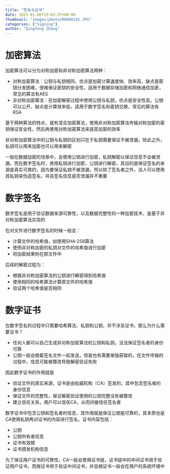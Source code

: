 ```yaml
---
title: "签名与证书"
date: 2025-01-06T23:03:37+08:00
thumbnail: "images/photo/R0006141.JPG"
categories: ["Signing"]
author: "Qingfeng Zhang"
---
```


# 加密算法

加密算法可以分为对称加密和非对称加密算法两种：
- 对称加密算法：公钥与私钥相同，优点是加密计算速度快、效率高，缺点是密钥分发困难，很难保证密钥的安全性，适用于数据存储加密和网络通信加密，常见的算法有AES
- 非对称加密算法：在加密解密过程中使用公钥与私钥，优点是安全性高，公钥可以公开，缺点是计算效率低，适用于数字签名和密钥交换，常见的算法有RSA

基于两种算法的特点，就有混合加密算法，使用非对称加密算法传输对称加密的密钥保证安全性，然后再使用对称加密算法来提高加密的效率

非对称加密算法中的公钥与私钥的区别只在于私钥需要保证不被泄漏，除此之外，私钥可以用来加密也可以用来解密

一般在数据加密的场景中，会使用公钥进行加密，私钥解密以保证信息不会被泄漏，而在数字签名时，使用私钥进行加密，公钥进行解密，其目的是保证签名的来源是真实可靠的，因为要保证私钥不被泄漏，所以除了签名者之外，没人可以使用其私钥来伪造签名，并且签名信息是否泄漏并不重要

# 数字签名

数字签名是用于验证数据来源可靠性，以及数据完整性的一种加密技术，是基于非对称加密算法实现的

在对文件进行数字签名的时候一般会：
- 计算文件的哈希值，如使用SHA-256算法
- 使用非对称加密的私钥对文件的哈希值进行加密
- 将加密结果附在原文件中

后续的解密过程为：
- 根据非对称加密算法的公钥进行解密得到哈希值
- 使用相同的哈希算法计算原文件的哈希值
- 验证两个哈希值是否相同

# 数字证书

在数字签名的过程中只需要哈希算法、私钥和公钥，并不涉及证书，那么为什么需要证书？

- 任何人都可以自己生成非对称加密算法的公钥和私钥，没法保证签名者的身份可靠
- 公钥一般会随着签名文件一起发送，但是也有需要单独获取的，在文件传输的过程中，信息可能被篡改导致解密验证失败

因此数字证书的作用就是

- 验证文件的真实来源，证书是由权威机构（CA）签发的，其中包含签名者的身份信息
- 保证文件的完整性，保证解密验证使用的公钥完整没有被篡改
- 建立信任关系，用户可以信任CA，从而间接信任签名者

数字证书中包含公钥和签名者的信息，其作用就是保证公钥是可靠的，其本质也是CA使用私钥再对证书的内容进行签名，证书内容包括：

- 公钥
- 公钥所有者信息
- 证书有效期
- 证书颁发机构信息

为了保证用户证书的可靠性，CA一般会使用证书链，证书链中的中间证书用于验证用户证书，而根证书用于验证中间证书，并且根证书一般会在用户的系统环境中